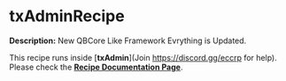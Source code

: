 # txAdminRecipe

**Description:** New QBCore Like Framework Evrything is Updated. 

This recipe runs inside [**txAdmin**](Join https://discord.gg/eccrp for help).  
Please check the [**Recipe Documentation Page**](https://github.com/tabarra/txAdmin/blob/master/docs/recipe.md).
